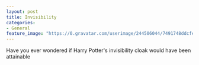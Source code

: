 ```yaml
---
layout: post
title: Invisibility
categories:
- General
feature_image: "https://0.gravatar.com/userimage/244506044/7491748ddcfec0168d99b19ad7d506ea?size=256"
---
```


Have you ever wondered if Harry Potter's invisibility cloak would have been attainable

